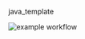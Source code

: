java_template

![example workflow](https://github.com/DPOO-samurai/Project1/actions/workflows/gradle.yml/badge.svg)
